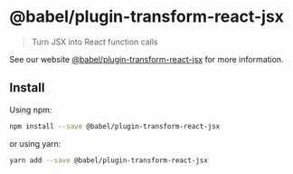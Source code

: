 # @babel/plugin-transform-react-jsx

> Turn JSX into React function calls

See our website [@babel/plugin-transform-react-jsx](https://new.babeljs.io/docs/en/next/babel-plugin-transform-react-jsx.html) for more information.

## Install

Using npm:

```sh
npm install --save @babel/plugin-transform-react-jsx
```

or using yarn:

```sh
yarn add --save @babel/plugin-transform-react-jsx
```

